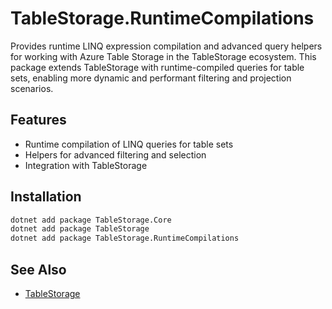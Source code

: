 # TableStorage.RuntimeCompilations

Provides runtime LINQ expression compilation and advanced query helpers for working with Azure Table Storage in the TableStorage ecosystem. This package extends TableStorage with runtime-compiled queries for table sets, enabling more dynamic and performant filtering and projection scenarios.

## Features
- Runtime compilation of LINQ queries for table sets
- Helpers for advanced filtering and selection
- Integration with TableStorage

## Installation

```bash
dotnet add package TableStorage.Core
dotnet add package TableStorage
dotnet add package TableStorage.RuntimeCompilations
```

## See Also

- [TableStorage](https://www.nuget.org/packages/TableStorage)